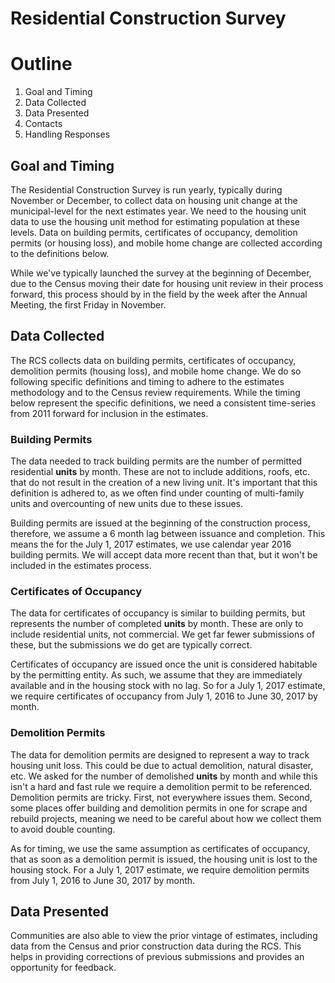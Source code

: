 # Residential Construction Survey

# Outline

1. Goal and Timing
2. Data Collected
3. Data Presented
4. Contacts
5. Handling Responses



## Goal and Timing

The Residential Construction Survey is run yearly, typically during November or December, to collect data on housing unit change at the municipal-level for the next estimates year. We need to the housing unit data to use the housing unit method for estimating population at these levels.  Data on building permits, certificates of occupancy, demolition permits (or housing loss), and mobile home change are collected according to the definitions below.

While we've typically launched the survey at the beginning of December, due to the Census moving their date for housing unit review in their process forward, this process should by in the field by the week after the Annual Meeting, the first Friday in November.  

## Data Collected

The RCS collects data on building permits, certificates of occupancy, demolition permits (housing loss), and mobile home change.  We do so following specific definitions and timing to adhere to the estimates methodology and to the Census review requirements.  While the timing below represent the specific definitions, we need a consistent time-series from 2011 forward for inclusion in the estimates.

### Building Permits

The data needed to track building permits are the number of permitted residential **units** by month.  These are not to include additions, roofs, etc. that do not result in the creation of a new living unit.  It's important that this definition is adhered to, as we often find under counting of multi-family units and overcounting of new units due to these issues.  

Building permits are issued at the beginning of the construction process, therefore, we assume a 6 month lag between issuance and completion.  This means the for the July 1, 2017 estimates, we use calendar year 2016 building permits.  We will accept data more recent than that, but it won't be included in the estimates process.

### Certificates of Occupancy

The data for certificates of occupancy is similar to building permits, but represents the number of completed **units** by month. These are only to include residential units, not commercial.  We get far fewer submissions of these, but the submissions we do get are typically correct.

Certificates of occupancy are issued once the unit is considered habitable by the permitting entity. As such, we assume that they are immediately available and in the housing stock with no lag.  So for a July 1, 2017 estimate, we require certificates of occupancy from July 1, 2016 to June 30, 2017 by month.  

### Demolition Permits 

The data for demolition permits are designed to represent a way to track housing unit loss.  This could be due to actual demolition, natural disaster, etc.  We asked for the number of demolished **units** by month and while this isn't a hard and fast rule we require a demolition permit to be referenced.  Demolition permits are tricky.  First, not everywhere issues them.  Second, some places offer building and demolition permits in one for scrape and rebuild projects, meaning we need to be careful about how we collect them to avoid double counting.

As for timing, we use the same assumption as certificates of occupancy, that as soon as a demolition permit is issued, the housing unit is lost to the housing stock.  For a July 1, 2017 estimate, we require demolition permits from July 1, 2016 to June 30, 2017 by month.

## Data Presented

Communities are also able to view the prior vintage of estimates, including data from the Census and prior construction data during the RCS.  This helps in providing corrections of previous submissions and provides an opportunity for feedback.